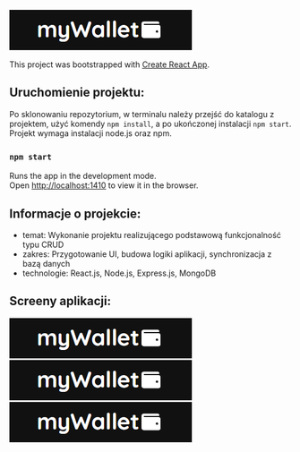 ![Logo of myWallet](https://github.com/Fyrrj/myWallet/blob/master/client/src/imgs/logo.PNG?raw=true)

This project was bootstrapped with [Create React App](https://github.com/facebook/create-react-app).

## Uruchomienie projektu:

Po sklonowaniu repozytorium, w terminalu należy przejść do katalogu z projektem, użyć komendy `npm install`, a po ukończonej instalacji `npm start`. Projekt wymaga instalacji node.js oraz npm.

### `npm start`

Runs the app in the development mode.<br />
Open [http://localhost:1410](http://localhost:1410) to view it in the browser.

## Informacje o projekcie:

- temat: Wykonanie projektu realizującego podstawową funkcjonalność typu CRUD
- zakres: Przygotowanie UI, budowa logiki aplikacji, synchronizacja z bazą danych
- technologie: React.js, Node.js, Express.js, MongoDB

## Screeny aplikacji:

![Main screen of app](https://github.com/Fyrrj/myWallet/blob/master/client/src/imgs/logo.PNG?raw=true)
![Database look](https://github.com/Fyrrj/myWallet/blob/master/client/src/imgs/logo.PNG?raw=true)
![Postman look](https://github.com/Fyrrj/myWallet/blob/master/client/src/imgs/logo.PNG?raw=true)

